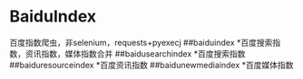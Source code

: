 # BaiduIndex
百度指数爬虫，非selenium，requests+pyexecj
##baiduindex
*百度搜索指数，资讯指数，媒体指数合并
##baidusearchindex
*百度搜索指数
##baiduresourceindex
*百度资讯指数
##baidunewmediaindex
*百度媒体指数
